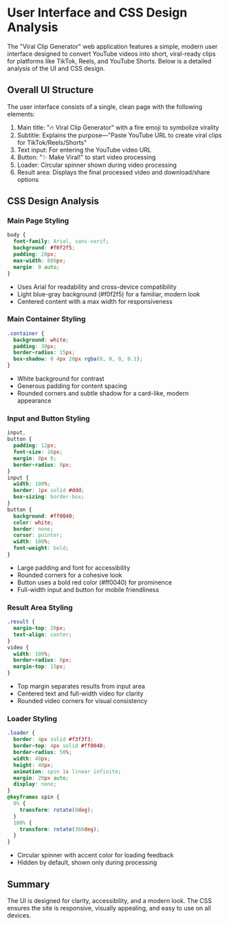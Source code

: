# User Interface and CSS Design Analysis

The "Viral Clip Generator" web application features a simple, modern user interface designed to convert YouTube videos into short, viral-ready clips for platforms like TikTok, Reels, and YouTube Shorts. Below is a detailed analysis of the UI and CSS design.

## Overall UI Structure

The user interface consists of a single, clean page with the following elements:

1. Main title: "🔥 Viral Clip Generator" with a fire emoji to symbolize virality
2. Subtitle: Explains the purpose—"Paste YouTube URL to create viral clips for TikTok/Reels/Shorts"
3. Text input: For entering the YouTube video URL
4. Button: "✨ Make Viral!" to start video processing
5. Loader: Circular spinner shown during video processing
6. Result area: Displays the final processed video and download/share options

## CSS Design Analysis

### Main Page Styling

```css
body {
  font-family: Arial, sans-serif;
  background: #f0f2f5;
  padding: 20px;
  max-width: 800px;
  margin: 0 auto;
}
```

- Uses Arial for readability and cross-device compatibility
- Light blue-gray background (#f0f2f5) for a familiar, modern look
- Centered content with a max width for responsiveness

### Main Container Styling

```css
.container {
  background: white;
  padding: 30px;
  border-radius: 15px;
  box-shadow: 0 4px 20px rgba(0, 0, 0, 0.1);
}
```

- White background for contrast
- Generous padding for content spacing
- Rounded corners and subtle shadow for a card-like, modern appearance

### Input and Button Styling

```css
input,
button {
  padding: 12px;
  font-size: 16px;
  margin: 8px 0;
  border-radius: 8px;
}
input {
  width: 100%;
  border: 1px solid #ddd;
  box-sizing: border-box;
}
button {
  background: #ff0040;
  color: white;
  border: none;
  cursor: pointer;
  width: 100%;
  font-weight: bold;
}
```

- Large padding and font for accessibility
- Rounded corners for a cohesive look
- Button uses a bold red color (#ff0040) for prominence
- Full-width input and button for mobile friendliness

### Result Area Styling

```css
.result {
  margin-top: 20px;
  text-align: center;
}
video {
  width: 100%;
  border-radius: 8px;
  margin-top: 15px;
}
```

- Top margin separates results from input area
- Centered text and full-width video for clarity
- Rounded video corners for visual consistency

### Loader Styling

```css
.loader {
  border: 4px solid #f3f3f3;
  border-top: 4px solid #ff0040;
  border-radius: 50%;
  width: 40px;
  height: 40px;
  animation: spin 1s linear infinite;
  margin: 20px auto;
  display: none;
}
@keyframes spin {
  0% {
    transform: rotate(0deg);
  }
  100% {
    transform: rotate(360deg);
  }
}
```

- Circular spinner with accent color for loading feedback
- Hidden by default, shown only during processing

## Summary

The UI is designed for clarity, accessibility, and a modern look. The CSS ensures the site is responsive, visually appealing, and easy to use on all devices.
